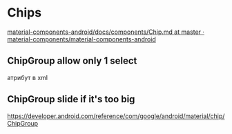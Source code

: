 # Chips
[material-components-android/docs/components/Chip.md at master · material-components/material-components-android](https://github.com/material-components/material-components-android/blob/master/docs/components/Chip.md)
## ChipGroup allow only 1 select
атрибут в xml
## ChipGroup slide if it's too big
https://developer.android.com/reference/com/google/android/material/chip/ChipGroup